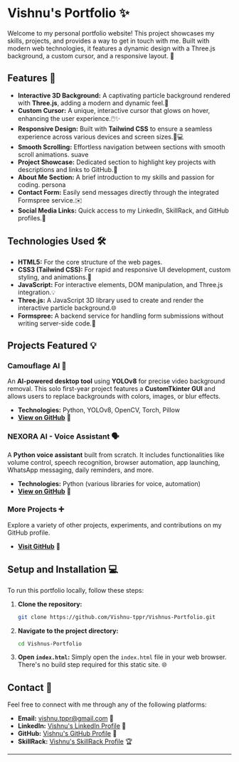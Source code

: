 # Vishnu's Portfolio ✨

Welcome to my personal portfolio website! This project showcases my skills, projects, and provides a way to get in touch with me. Built with modern web technologies, it features a dynamic design with a Three.js background, a custom cursor, and a responsive layout. 🚀

## Features 🌟

* **Interactive 3D Background:** A captivating particle background rendered with **Three.js**, adding a modern and dynamic feel.🌌
* **Custom Cursor:** A unique, interactive cursor that glows on hover, enhancing the user experience.🖱️✨
* **Responsive Design:** Built with **Tailwind CSS** to ensure a seamless experience across various devices and screen sizes.📱💻
* **Smooth Scrolling:** Effortless navigation between sections with smooth scroll animations. suave
* **Project Showcase:** Dedicated section to highlight key projects with descriptions and links to GitHub.📁
* **About Me Section:** A brief introduction to my skills and passion for coding. persona
* **Contact Form:** Easily send messages directly through the integrated Formspree service.✉️
* **Social Media Links:** Quick access to my LinkedIn, SkillRack, and GitHub profiles.🔗

## Technologies Used 🛠️

* **HTML5:** For the core structure of the web pages.
* **CSS3 (Tailwind CSS):** For rapid and responsive UI development, custom styling, and animations.🎨
* **JavaScript:** For interactive elements, DOM manipulation, and Three.js integration.💡
* **Three.js:** A JavaScript 3D library used to create and render the interactive particle background.🌐
* **Formspree:** A backend service for handling form submissions without writing server-side code.📧

## Projects Featured 💡

### Camouflage AI 🤖
An **AI-powered desktop tool** using **YOLOv8** for precise video background removal. This solo first-year project features a **CustomTkinter GUI** and allows users to replace backgrounds with colors, images, or blur effects.
* **Technologies:** Python, YOLOv8, OpenCV, Torch, Pillow
* **[View on GitHub](https://github.com/Vishnu-tppr/Camouflage-AI)** 🔗

### NEXORA AI - Voice Assistant 🗣️
A **Python voice assistant** built from scratch. It includes functionalities like volume control, speech recognition, browser automation, app launching, WhatsApp messaging, daily reminders, and more.
* **Technologies:** Python (various libraries for voice, automation)
* **[View on GitHub](https://github.com/Vishnu-tppr/NEXORA-AI)** 🔗

### More Projects ➕
Explore a variety of other projects, experiments, and contributions on my GitHub profile.
* **[Visit GitHub](https://github.com/Vishnu-tppr)** 🚀

## Setup and Installation 💻

To run this portfolio locally, follow these steps:

1.  **Clone the repository:**
    ```bash
    git clone https://github.com/Vishnu-tppr/Vishnus-Portfolio.git
    ```
2.  **Navigate to the project directory:**
    ```bash
    cd Vishnus-Portfolio
    ```
3.  **Open `index.html`:**
    Simply open the `index.html` file in your web browser. There's no build step required for this static site. 🌐

## Contact 🤝

Feel free to connect with me through any of the following platforms:

* **Email:** vishnu.tppr@gmail.com 📧
* **LinkedIn:** [Vishnu's LinkedIn Profile](https://www.linkedin.com/in/vishnu-v-31583b327/) 💼
* **GitHub:** [Vishnu's GitHub Profile](https://github.com/Vishnu-tppr) 🐙
* **SkillRack:** [Vishnu's SkillRack Profile](http://www.skillrack.com/profile/504581/fad72b7f91422b6163e1ef0c32831992d1390cbf) 🏆

---
